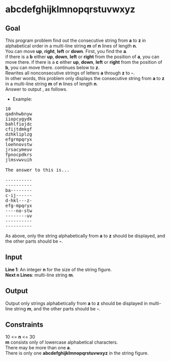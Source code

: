 # abcdefghijklmnopqrstuvwxyz

## Goal

This program problem find out the consecutive string from **a** to **z** in alphabetical order in a multi-line string **m** of **n** lines of length **n**. \
You can move **up**, **right**, **left** or **down**. First, you find the **a**. \
if there is a **b** either **up**, **down**, **left** or **right** from the position of **a**, you can move there. if there is a **c** either **up**, **down**, **left** or **right** from the position of **b**, you can move there. continues below to **z**. \
Rewrites all nonconsecutive strings of letters **a** through **z** to **-**. \
In other words, this problem only displays the consecutive string from **a** to **z** in a multi-line string **m** of **n** lines of length **n**. \
Answer to output , as follows.

-   Example:

<pre>
10
qadnhwbnyw
iiopcygydk
bahlfiojdc
cfijtdmkgf
dzhkliplzg
efgrmpqryx
loehnovstw
jrsacymeuv
fpnocpdkrs
jlmsvwvuih

The answer to this is...

----------
----------
ba--------
c-ij------
d-hkl---z-
efg-mpqryx
----no-stw
--------uv
----------
----------
</pre>

As above, only the string alphabetically from **a** to **z** should be displayed, and the other parts should be **-**.

## Input

**Line 1**: An integer **n** for the size of the string figure. \
**Next n Lines**: multi-line string **m**.

## Output

Output only strings alphabetically from **a** to **z** should be displayed in multi-line string **m**, and the other parts should be **-**.

## Constraints

10 <= **n** <= 30 \
**m** consists only of lowercase alphabetical characters. \
There may be more than one **a**. \
There is only one **abcdefghijklmnopqrstuvwxyz** in the string figure.
